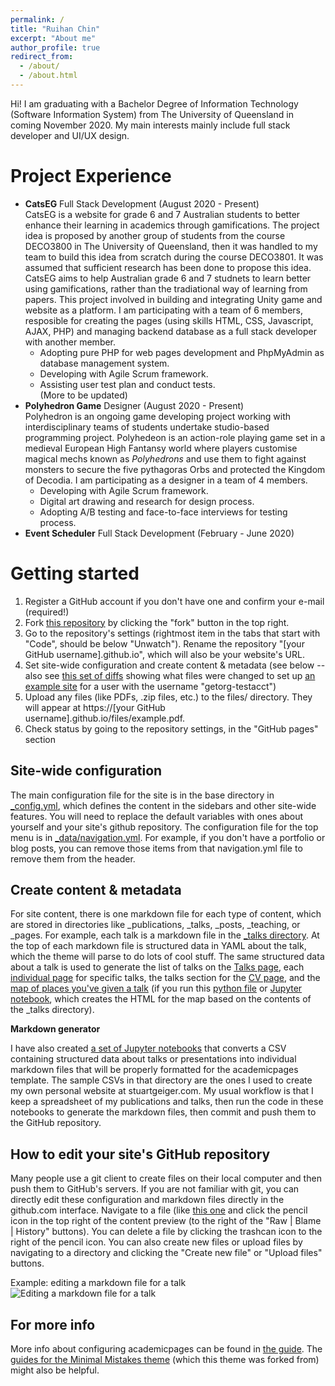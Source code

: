 ```yaml
---
permalink: /
title: "Ruihan Chin"
excerpt: "About me"
author_profile: true
redirect_from: 
  - /about/
  - /about.html
---
```


Hi! I am graduating with a Bachelor Degree of Information Technology (Software Information System) from The University of Queensland in coming November 2020. My main interests mainly include full stack developer and UI/UX design. 

Project Experience
======
* **CatsEG** Full Stack Development (August 2020 - Present)   
CatsEG is a website for grade 6 and 7 Australian students to better enhance their learning in academics through gamifications. The project idea is proposed by another group of students from the course DECO3800 in The University of Queensland, then it was handled to my team to build this idea from scratch during the course DECO3801. It was assumed that sufficient research has been done to propose this idea. CatsEG aims to help Australian grade 6 and 7 studnets to learn better using gamifications, rather than the tradiational way of learning from papers. This project involved in building and integrating Unity game and website as a platform. I am participating with a team of 6 members, resposible for creating the pages (using skills HTML, CSS, Javascript, AJAX, PHP) and managing backend database as a full stack developer with another member.
  * Adopting pure PHP for web pages development and PhpMyAdmin as database management system.
  * Developing with Agile Scrum framework.
  * Assisting user test plan and conduct tests.<br>
  (More to be updated)
* **Polyhedron Game** Designer (August 2020 - Present)  
Polyhedron is an ongoing game developing project working with interdisciplinary teams of students undertake studio-based programming project. Polyhedeon is an action-role playing game set in a medieval European High Fantansy world where players customise magical mechs known as <em>Polyhedrons</em> and use them to fight against monsters to secure the five pythagoras Orbs and protected the Kingdom of Decodia. I am participating as a designer in a team of 4 members.
  * Developing with Agile Scrum framework.
  * Digital art drawing and research for design process.
  * Adopting A/B testing and face-to-face interviews for testing process.
* **Event Scheduler** Full Stack Development (February - June 2020)
 

Getting started
======
1. Register a GitHub account if you don't have one and confirm your e-mail (required!)
1. Fork [this repository](https://github.com/academicpages/academicpages.github.io) by clicking the "fork" button in the top right. 
1. Go to the repository's settings (rightmost item in the tabs that start with "Code", should be below "Unwatch"). Rename the repository "[your GitHub username].github.io", which will also be your website's URL.
1. Set site-wide configuration and create content & metadata (see below -- also see [this set of diffs](http://archive.is/3TPas) showing what files were changed to set up [an example site](https://getorg-testacct.github.io) for a user with the username "getorg-testacct")
1. Upload any files (like PDFs, .zip files, etc.) to the files/ directory. They will appear at https://[your GitHub username].github.io/files/example.pdf.  
1. Check status by going to the repository settings, in the "GitHub pages" section

Site-wide configuration
------
The main configuration file for the site is in the base directory in [_config.yml](https://github.com/academicpages/academicpages.github.io/blob/master/_config.yml), which defines the content in the sidebars and other site-wide features. You will need to replace the default variables with ones about yourself and your site's github repository. The configuration file for the top menu is in [_data/navigation.yml](https://github.com/academicpages/academicpages.github.io/blob/master/_data/navigation.yml). For example, if you don't have a portfolio or blog posts, you can remove those items from that navigation.yml file to remove them from the header. 

Create content & metadata
------
For site content, there is one markdown file for each type of content, which are stored in directories like _publications, _talks, _posts, _teaching, or _pages. For example, each talk is a markdown file in the [_talks directory](https://github.com/academicpages/academicpages.github.io/tree/master/_talks). At the top of each markdown file is structured data in YAML about the talk, which the theme will parse to do lots of cool stuff. The same structured data about a talk is used to generate the list of talks on the [Talks page](https://academicpages.github.io/talks), each [individual page](https://academicpages.github.io/talks/2012-03-01-talk-1) for specific talks, the talks section for the [CV page](https://academicpages.github.io/cv), and the [map of places you've given a talk](https://academicpages.github.io/talkmap.html) (if you run this [python file](https://github.com/academicpages/academicpages.github.io/blob/master/talkmap.py) or [Jupyter notebook](https://github.com/academicpages/academicpages.github.io/blob/master/talkmap.ipynb), which creates the HTML for the map based on the contents of the _talks directory).

**Markdown generator**

I have also created [a set of Jupyter notebooks](https://github.com/academicpages/academicpages.github.io/tree/master/markdown_generator
) that converts a CSV containing structured data about talks or presentations into individual markdown files that will be properly formatted for the academicpages template. The sample CSVs in that directory are the ones I used to create my own personal website at stuartgeiger.com. My usual workflow is that I keep a spreadsheet of my publications and talks, then run the code in these notebooks to generate the markdown files, then commit and push them to the GitHub repository.

How to edit your site's GitHub repository
------
Many people use a git client to create files on their local computer and then push them to GitHub's servers. If you are not familiar with git, you can directly edit these configuration and markdown files directly in the github.com interface. Navigate to a file (like [this one](https://github.com/academicpages/academicpages.github.io/blob/master/_talks/2012-03-01-talk-1.md) and click the pencil icon in the top right of the content preview (to the right of the "Raw | Blame | History" buttons). You can delete a file by clicking the trashcan icon to the right of the pencil icon. You can also create new files or upload files by navigating to a directory and clicking the "Create new file" or "Upload files" buttons. 

Example: editing a markdown file for a talk
![Editing a markdown file for a talk](/images/editing-talk.png)

For more info
------
More info about configuring academicpages can be found in [the guide](https://academicpages.github.io/markdown/). The [guides for the Minimal Mistakes theme](https://mmistakes.github.io/minimal-mistakes/docs/configuration/) (which this theme was forked from) might also be helpful.

